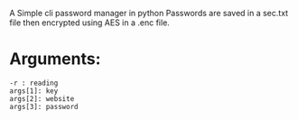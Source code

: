 A Simple cli password manager in python
Passwords are saved in a sec.txt file then encrypted using AES in a .enc file.

# Arguments: 
    -r : reading
    args[1]: key
    args[2]: website
    args[3]: password